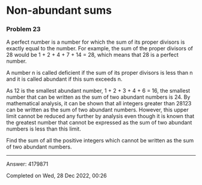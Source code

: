 # Non-abundant sums
### Problem 23

A perfect number is a number for which the sum of its proper divisors is exactly equal to the number.
For example, the sum of the proper divisors of 28 would be 1 + 2 + 4 + 7 + 14 = 28, which means that 28 is a perfect number.

A number n is called deficient if the sum of its proper divisors is less than n and it is called abundant if this sum exceeds n.

As 12 is the smallest abundant number, 1 + 2 + 3 + 4 + 6 = 16, the smallest number that can be written as the sum of two abundant numbers is 24.
By mathematical analysis, it can be shown that all integers greater than 28123 can be written as the sum of two abundant numbers.
However, this upper limit cannot be reduced any further by analysis even though it is known that the greatest number that cannot be expressed as the sum of two abundant numbers is less than this limit.

Find the sum of all the positive integers which cannot be written as the sum of two abundant numbers.

---

Answer:  4179871

Completed on Wed, 28 Dec 2022, 00:26